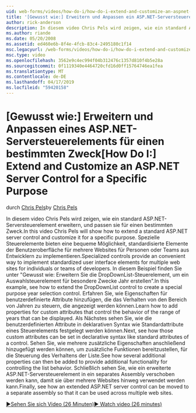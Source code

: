 ```yaml
---
uid: web-forms/videos/how-do-i/how-do-i-extend-and-customize-an-aspnet-server-control-for-a-specific-purpose
title: '[Gewusst wie:] Erweitern und Anpassen ein ASP.NET-Serversteuerelements für einen bestimmten Zweck | Microsoft-Dokumentation'
author: rick-anderson
description: In diesem video Chris Pels wird zeigen, wie ein standard ASP.NET-Serversteuerelement erweitern, und passen sie für einen bestimmten Zweck. Spezielle Steuerelemente bieten eine c...
ms.author: riande
ms.date: 05/20/2008
ms.assetid: ed460e6b-8f4e-4fcb-83c4-2495180c1f14
msc.legacyurl: /web-forms/videos/how-do-i/how-do-i-extend-and-customize-an-aspnet-server-control-for-a-specific-purpose
msc.type: video
ms.openlocfilehash: 3562e9c4ec994f04b312476c1357d810f4b5e28a
ms.sourcegitcommit: 0f1119340e4464720cfd16d0ff15764746ea1fea
ms.translationtype: MT
ms.contentlocale: de-DE
ms.lasthandoff: 04/17/2019
ms.locfileid: "59420158"
---
```

# <a name="how-do-i-extend-and-customize-an-aspnet-server-control-for-a-specific-purpose"></a><span data-ttu-id="8fbbe-104">[Gewusst wie:] Erweitern und Anpassen eines ASP.NET-Serversteuerelements für einen bestimmten Zweck</span><span class="sxs-lookup"><span data-stu-id="8fbbe-104">[How Do I:] Extend and Customize an ASP.NET Server Control for a Specific Purpose</span></span>

<span data-ttu-id="8fbbe-105">durch [Chris Pels](https://twitter.com/chrispels)</span><span class="sxs-lookup"><span data-stu-id="8fbbe-105">by [Chris Pels](https://twitter.com/chrispels)</span></span>

<span data-ttu-id="8fbbe-106">In diesem video Chris Pels wird zeigen, wie ein standard ASP.NET-Serversteuerelement erweitern, und passen sie für einen bestimmten Zweck.</span><span class="sxs-lookup"><span data-stu-id="8fbbe-106">In this video Chris Pels will show how to extend a standard ASP.NET server control and customize it for a specific purpose.</span></span> <span data-ttu-id="8fbbe-107">Spezielle Steuerelemente bieten eine bequeme Möglichkeit, standardisierte Elemente der Benutzeroberfläche für mehrere Websites für Personen oder Teams aus Entwicklern zu implementieren.</span><span class="sxs-lookup"><span data-stu-id="8fbbe-107">Specialized controls provide an convenient way to implement standardized user interface elements for multiple web sites for individuals or teams of developers.</span></span> <span data-ttu-id="8fbbe-108">In diesem Beispiel finden Sie unter "Gewusst wie: Erweitern Sie die DropDownList-Steuerelement, um ein Auswahlsteuerelement für besondere Zwecke Jahr erstellen".</span><span class="sxs-lookup"><span data-stu-id="8fbbe-108">In this example, see how to extend the DropDownList control to create a special purpose year selection control.</span></span> <span data-ttu-id="8fbbe-109">Erfahren Sie, wie Eigenschaften für benutzerdefinierte Attribute hinzufügen, die das Verhalten von den Bereich von Jahren zu steuern, die angezeigt werden können.</span><span class="sxs-lookup"><span data-stu-id="8fbbe-109">Learn how to add properties for custom attributes that control the behavior of the range of years that can be displayed.</span></span> <span data-ttu-id="8fbbe-110">Als Nächstes sehen Sie, wie die benutzerdefinierten Attribute in deklarativen Syntax wie Standardattribute eines Steuerelements festgelegt werden können.</span><span class="sxs-lookup"><span data-stu-id="8fbbe-110">Next, see how those custom attributes can be set in declarative syntax like standard attributes of a control.</span></span> <span data-ttu-id="8fbbe-111">Sehen Sie, wie mehrere zusätzliche Eigenschaften anschließend hinzugefügt werden können, um zusätzliche Funktionen bereitzustellen, für die Steuerung des Verhaltens der Liste.</span><span class="sxs-lookup"><span data-stu-id="8fbbe-111">See how several additional properties can then be added to provide additional functionality for controlling the list behavior.</span></span> <span data-ttu-id="8fbbe-112">Schließlich sehen Sie, wie ein erweiterte ASP.NET-Serversteuerelement in ein separates Assembly verschoben werden kann, damit sie über mehrere Websites hinweg verwendet werden kann.</span><span class="sxs-lookup"><span data-stu-id="8fbbe-112">Finally, see how an extended ASP.NET server control can be moved to a separate assembly so that it can be used across multiple web sites.</span></span>

[<span data-ttu-id="8fbbe-113">&#9654;Sehen Sie sich Video (26 Minuten)</span><span class="sxs-lookup"><span data-stu-id="8fbbe-113">&#9654; Watch video (26 minutes)</span></span>](https://channel9.msdn.com/Blogs/ASP-NET-Site-Videos/how-do-i-extend-and-customize-an-aspnet-server-control-for-a-specific-purpose)
